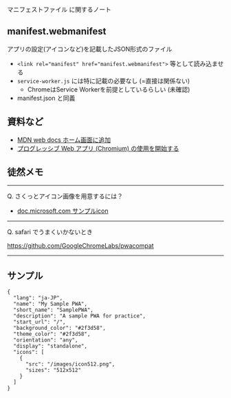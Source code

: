 マニフェストファイル に関するノート

## manifest.webmanifest

アプリの設定(アイコンなど)を記載したJSON形式のファイル

- `<link rel="manifest" href="manifest.webmanifest">` 等として読み込ませる
- `service-worker.js` には特に記載の必要なし (=直接は関係ない)
  - ChromeはService Workerを前提としているらしい (未確認)
- manifest.json と同義


## 資料など

- [MDN web docs ホーム画面に追加](https://developer.mozilla.org/ja/docs/Web/Progressive_web_apps/Add_to_home_screen)
- [プログレッシブ Web アプリ (Chromium) の使用を開始する](https://docs.microsoft.com/ja-jp/microsoft-edge/progressive-web-apps-chromium/get-started)


## 徒然メモ

---

Q. さくっとアイコン画像を用意するには？

- [doc.microsoft.com サンプルicon](https://docs.microsoft.com/ja-jp/microsoft-edge/progressive-web-apps-chromium/media/pwa.png)

---

Q. safari でうまくいかないとき

https://github.com/GoogleChromeLabs/pwacompat

---

## サンプル

``` json:manifest.webmanifest
{
  "lang": "ja-JP",
  "name": "My Sample PWA",
  "short_name": "SamplePWA",
  "description": "A sample PWA for practice",
  "start_url": "/",
  "background_color": "#2f3d58",
  "theme_color": "#2f3d58",
  "orientation": "any",
  "display": "standalone",
  "icons": [
    {
      "src": "/images/icon512.png",
      "sizes": "512x512"
    }
  ]
}
```
